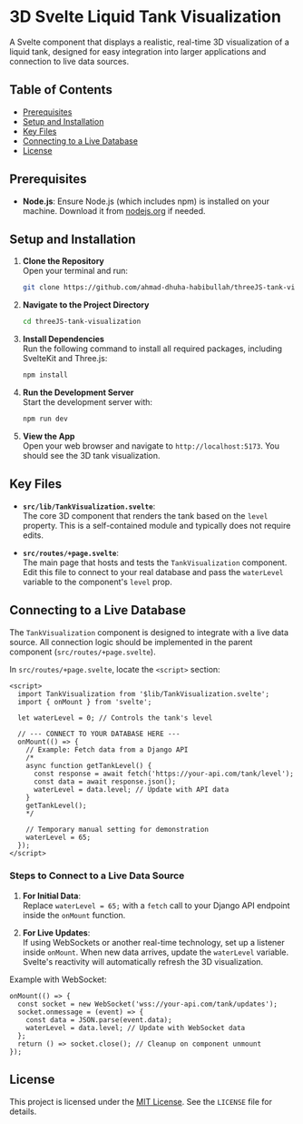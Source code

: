 # 3D Svelte Liquid Tank Visualization

A Svelte component that displays a realistic, real-time 3D visualization of a liquid tank, designed for easy integration into larger applications and connection to live data sources.

## Table of Contents
- [Prerequisites](#prerequisites)
- [Setup and Installation](#setup-and-installation)
- [Key Files](#key-files)
- [Connecting to a Live Database](#connecting-to-a-live-database)
- [License](#license)

## Prerequisites

- **Node.js**: Ensure Node.js (which includes npm) is installed on your machine. Download it from [nodejs.org](https://nodejs.org) if needed.

## Setup and Installation

1. **Clone the Repository**  
   Open your terminal and run:

   ```bash
   git clone https://github.com/ahmad-dhuha-habibullah/threeJS-tank-visualization.git
   ```

2. **Navigate to the Project Directory**  
   ```bash
   cd threeJS-tank-visualization
   ```

3. **Install Dependencies**  
   Run the following command to install all required packages, including SvelteKit and Three.js:

   ```bash
   npm install
   ```

4. **Run the Development Server**  
   Start the development server with:

   ```bash
   npm run dev
   ```

5. **View the App**  
   Open your web browser and navigate to `http://localhost:5173`. You should see the 3D tank visualization.

## Key Files

- **`src/lib/TankVisualization.svelte`**:  
  The core 3D component that renders the tank based on the `level` property. This is a self-contained module and typically does not require edits.

- **`src/routes/+page.svelte`**:  
  The main page that hosts and tests the `TankVisualization` component. Edit this file to connect to your real database and pass the `waterLevel` variable to the component's `level` prop.

## Connecting to a Live Database

The `TankVisualization` component is designed to integrate with a live data source. All connection logic should be implemented in the parent component (`src/routes/+page.svelte`).

In `src/routes/+page.svelte`, locate the `<script>` section:

```svelte
<script>
  import TankVisualization from '$lib/TankVisualization.svelte';
  import { onMount } from 'svelte';

  let waterLevel = 0; // Controls the tank's level

  // --- CONNECT TO YOUR DATABASE HERE ---
  onMount(() => {
    // Example: Fetch data from a Django API
    /*
    async function getTankLevel() {
      const response = await fetch('https://your-api.com/tank/level');
      const data = await response.json();
      waterLevel = data.level; // Update with API data
    }
    getTankLevel();
    */

    // Temporary manual setting for demonstration
    waterLevel = 65;
  });
</script>
```

### Steps to Connect to a Live Data Source

1. **For Initial Data**:  
   Replace `waterLevel = 65;` with a `fetch` call to your Django API endpoint inside the `onMount` function.

2. **For Live Updates**:  
   If using WebSockets or another real-time technology, set up a listener inside `onMount`. When new data arrives, update the `waterLevel` variable. Svelte's reactivity will automatically refresh the 3D visualization.

Example with WebSocket:

```svelte
onMount(() => {
  const socket = new WebSocket('wss://your-api.com/tank/updates');
  socket.onmessage = (event) => {
    const data = JSON.parse(event.data);
    waterLevel = data.level; // Update with WebSocket data
  };
  return () => socket.close(); // Cleanup on component unmount
});
```

## License

This project is licensed under the [MIT License](LICENSE). See the `LICENSE` file for details.
